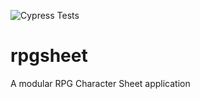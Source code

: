 ![Cypress Tests](https://github.com/logannc/rpgsheet/workflows/Cypress%20Tests/badge.svg)
# rpgsheet
A modular RPG Character Sheet application
